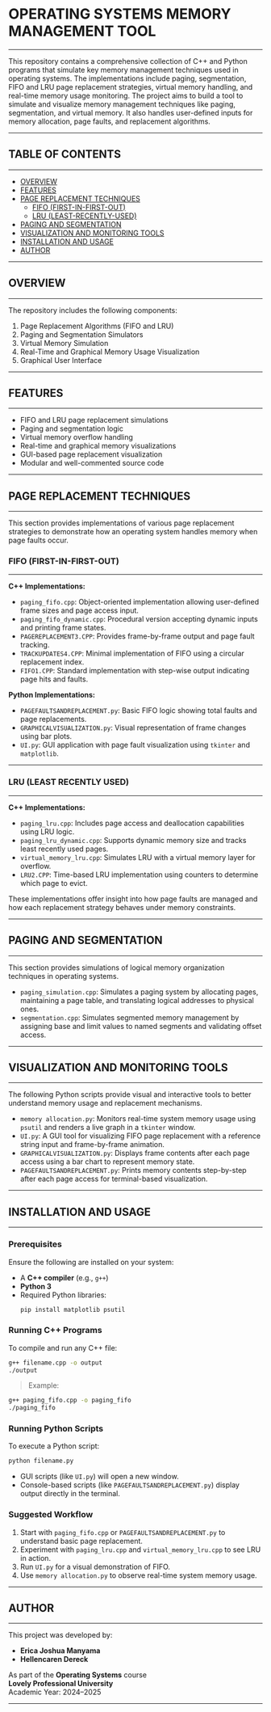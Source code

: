 

# OPERATING SYSTEMS MEMORY MANAGEMENT TOOL  
---

This repository contains a comprehensive collection of C++ and Python programs that simulate key memory management techniques used in operating systems. The implementations include paging, segmentation, FIFO and LRU page replacement strategies, virtual memory handling, and real-time memory usage monitoring. The project aims to build a tool to simulate and visualize memory management techniques like paging, segmentation, and virtual memory. It also handles user-defined inputs for memory allocation, page faults, and replacement algorithms.

---

## TABLE OF CONTENTS  
---

- [OVERVIEW](#overview)  
- [FEATURES](#features)  
- [PAGE REPLACEMENT TECHNIQUES](#page-replacement-techniques)  
  - [FIFO (FIRST-IN-FIRST-OUT)](#fifo-first-in-first-out)  
  - [LRU (LEAST-RECENTLY-USED)](#lru-least-recently-used)  
- [PAGING AND SEGMENTATION](#paging-and-segmentation)  
- [VISUALIZATION AND MONITORING TOOLS](#visualization-and-monitoring-tools)  
- [INSTALLATION AND USAGE](#installation-and-usage)  
- [AUTHOR](#author)

---

## OVERVIEW  
---

The repository includes the following components:

1. Page Replacement Algorithms (FIFO and LRU)  
2. Paging and Segmentation Simulators  
3. Virtual Memory Simulation  
4. Real-Time and Graphical Memory Usage Visualization  
5. Graphical User Interface

---

## FEATURES  
---

- FIFO and LRU page replacement simulations  
- Paging and segmentation logic  
- Virtual memory overflow handling  
- Real-time and graphical memory visualizations  
- GUI-based page replacement visualization  
- Modular and well-commented source code  

---

## PAGE REPLACEMENT TECHNIQUES  
---

This section provides implementations of various page replacement strategies to demonstrate how an operating system handles memory when page faults occur.

### FIFO (FIRST-IN-FIRST-OUT)  
---

**C++ Implementations:**

- `paging_fifo.cpp`: Object-oriented implementation allowing user-defined frame sizes and page access input.  
- `paging_fifo_dynamic.cpp`: Procedural version accepting dynamic inputs and printing frame states.  
- `PAGEREPLACEMENT3.CPP`: Provides frame-by-frame output and page fault tracking.  
- `TRACKUPDATES4.CPP`: Minimal implementation of FIFO using a circular replacement index.  
- `FIFO1.CPP`: Standard implementation with step-wise output indicating page hits and faults.  

**Python Implementations:**

- `PAGEFAULTSANDREPLACEMENT.py`: Basic FIFO logic showing total faults and page replacements.  
- `GRAPHICALVISUALIZATION.py`: Visual representation of frame changes using bar plots.  
- `UI.py`: GUI application with page fault visualization using `tkinter` and `matplotlib`.  

---

### LRU (LEAST RECENTLY USED)  
---

**C++ Implementations:**

- `paging_lru.cpp`: Includes page access and deallocation capabilities using LRU logic.  
- `paging_lru_dynamic.cpp`: Supports dynamic memory size and tracks least recently used pages.  
- `virtual_memory_lru.cpp`: Simulates LRU with a virtual memory layer for overflow.  
- `LRU2.CPP`: Time-based LRU implementation using counters to determine which page to evict.  

These implementations offer insight into how page faults are managed and how each replacement strategy behaves under memory constraints.

---

## PAGING AND SEGMENTATION  
---

This section provides simulations of logical memory organization techniques in operating systems.

- `paging_simulation.cpp`: Simulates a paging system by allocating pages, maintaining a page table, and translating logical addresses to physical ones.  
- `segmentation.cpp`: Simulates segmented memory management by assigning base and limit values to named segments and validating offset access.  

---

## VISUALIZATION AND MONITORING TOOLS  
---

The following Python scripts provide visual and interactive tools to better understand memory usage and replacement mechanisms.

- `memory allocation.py`: Monitors real-time system memory usage using `psutil` and renders a live graph in a `tkinter` window.  
- `UI.py`: A GUI tool for visualizing FIFO page replacement with a reference string input and frame-by-frame animation.  
- `GRAPHICALVISUALIZATION.py`: Displays frame contents after each page access using a bar chart to represent memory state.  
- `PAGEFAULTSANDREPLACEMENT.py`: Prints memory contents step-by-step after each page access for terminal-based visualization.  

---

## INSTALLATION AND USAGE  
---

### Prerequisites

Ensure the following are installed on your system:

- A **C++ compiler** (e.g., `g++`)  
- **Python 3**  
- Required Python libraries:
  ```bash
  pip install matplotlib psutil
  ```

### Running C++ Programs

To compile and run any C++ file:

```bash
g++ filename.cpp -o output
./output
```

> Example:
```bash
g++ paging_fifo.cpp -o paging_fifo
./paging_fifo
```

### Running Python Scripts

To execute a Python script:

```bash
python filename.py
```

- GUI scripts (like `UI.py`) will open a new window.  
- Console-based scripts (like `PAGEFAULTSANDREPLACEMENT.py`) display output directly in the terminal.  

### Suggested Workflow

1. Start with `paging_fifo.cpp` or `PAGEFAULTSANDREPLACEMENT.py` to understand basic page replacement.  
2. Experiment with `paging_lru.cpp` and `virtual_memory_lru.cpp` to see LRU in action.  
3. Run `UI.py` for a visual demonstration of FIFO.  
4. Use `memory allocation.py` to observe real-time system memory usage.  

---

## AUTHOR  
---

This project was developed by:

- **Erica Joshua Manyama**  
- **Hellencaren Dereck**

As part of the **Operating Systems** course  
**Lovely Professional University**  
Academic Year: 2024–2025

---

